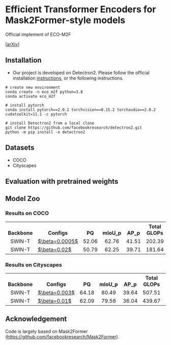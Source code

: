 # Efficient Transformer Encoders for Mask2Former-style models

Official implement of ECO-M2F

[[arXiv]()]

## Installation
- Our project is developed on Detectron2. Please follow the official installation [instructions](https://github.com/facebookresearch/detectron2/blob/main/INSTALL.md), or the following instructions.
```
# create new environment
conda create -n eco_m2f python=3.8
conda activate eco_m2f

# install pytorch
conda install pytorch==2.0.1 torchvision==0.15.2 torchaudio==2.0.2 cudatoolkit=11.1 -c pytorch

# install Detectron2 from a local clone
git clone https://github.com/facebookresearch/detectron2.git
python -m pip install -e detectron2
```

## Datasets
- COCO
- Cityscapes

## Evaluation with pretrained weights

## Model Zoo
### Results on COCO
<table><tbody>
<!-- START TABLE -->
<!-- TABLE HEADER -->
<th valign="bottom">Backbone</th>
<th valign="bottom">Configs</th>
<th valign="bottom">PQ</th>
<th valign="bottom">mIoU_p</th>
<th valign="bottom">AP_p</th>
<th valign="bottom">Total GLOPs</th>
<th valign="bottom">Download</th>
<!-- TABLE BODY -->
<!-- ROW: 00302_model_0109999 -->
<tr><td align="center">SWIN-T</td>
<td align="left"><a href="./configs/00302.yaml">$\beta=0.0005$</a></td>
<td align="center">52.06</td>
<td align="center">62.76</td>
<td align="center">41.51</td>
<td align="center">202.39</td>
<td align="center"><a href="https://drive.google.com/file/d/1XFEBSMgnWHYVdNF7w5Zo6HbeSWIfc5fG/view?usp=drive_link">model</a></td>
</tr>
<!-- ROW: 00297_model_0009999 -->
<tr><td align="center">SWIN-T</td>
<td align="left"><a href="./configs/00297.yaml">$\beta=0.02$</a></td>
<td align="center">50.79</td>
<td align="center">62.25</td>
<td align="center">39.71</td>
<td align="center">181.64</td>
<td align="center"><a href="https://drive.google.com/file/d/1z3r9tzZIUXqQ_cOPiXiR83VAg6QjWJ44/view?usp=drive_link">model</a></td>
</tr>
</tbody></table>

### Results on Cityscapes
<table><tbody>
<!-- START TABLE -->
<!-- TABLE HEADER -->
<th valign="bottom">Backbone</th>
<th valign="bottom">Configs</th>
<th valign="bottom">PQ</th>
<th valign="bottom">mIoU_p</th>
<th valign="bottom">AP_p</th>
<th valign="bottom">Total GLOPs</th>
<th valign="bottom">Download</th>
<!-- TABLE BODY -->
<!-- ROW: 00308_model_0013999 -->
<tr><td align="center">SWIN-T</td>
<td align="left"><a href="./configs/00308.yaml">$\beta=0.003$</a></td>
<td align="center">64.18</td>
<td align="center">80.49</td>
<td align="center">39.64</td>
<td align="center">507.51</td>
<td align="center"><a href="https://drive.google.com/file/d/1AZxFyGTz4pFZuchSmTK7Dj2sHLNHz9Ve/view?usp=drive_link">model</a></td>
</tr>
<!-- ROW: 00284_model_0042499 -->
<tr><td align="center">SWIN-T</td>
<td align="left"><a href="./configs/00284.yaml">$\beta=0.01$</a></td>
<td align="center">62.09</td>
<td align="center">79.58</td>
<td align="center">36.04</td>
<td align="center">439.67</td>
<td align="center"><a href="https://drive.google.com/file/d/1FAJ0s5VpL-YJB97_TENrvoXQU5v_V40H/view?usp=drive_link">model</a></td>
</tr>
</tbody></table>


## Acknowledgement

Code is largely based on Mask2Former (https://github.com/facebookresearch/Mask2Former).